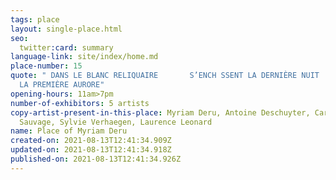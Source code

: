 ```yaml
---
tags: place
layout: single-place.html
seo:
  twitter:card: summary
language-link: site/index/home.md
place-number: 15
quote: " DANS LE BLANC RELIQUAIRE       S’ENCH SSENT LA DERNIÈRE NUIT       ET
  LA PREMIÈRE AURORE"
opening-hours: 11am>7pm
number-of-exhibitors: 5 artists
copy-artist-present-in-this-place: Myriam Deru, Antoine Deschuyter, Caroline
  Sauvage, Sylvie Verhaegen, Laurence Leonard
name: Place of Myriam Deru
created-on: 2021-08-13T12:41:34.909Z
updated-on: 2021-08-13T12:41:34.918Z
published-on: 2021-08-13T12:41:34.926Z
---
```

